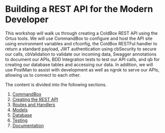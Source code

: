 # Building a REST API for the Modern Developer

This workshop will walk us through creating a ColdBox REST API using the Ortus tools. We will use CommandBox to configure and host the API site using environment variables and cfconfig, the ColdBox RESTFul handler to return a standard payload, JWT authentication using cbSecurity to secure our calls, cbValidation to validate our incoming data, Swagger annotations to document our APIs, BDD Integration tests to test our API calls, and qb for creating our database tables and accessing our data. In addition, we will use PostMan to assist with development as well as ngrok to serve our APIs, allowing us to connect to each other.

The content is divided into the following sections.

1. [CommandBox](section1/readMe.md)
2. [Creating the REST API](section2/readMe.md)
3. [Routes and Handlers](section3/readMe.md)
4. [Models](section4/readMe.md)
5. [Database](section5/readMe.md)
6. [Testing](section6/readMe.md)
7. [Documentation](section7/readMe.md)

